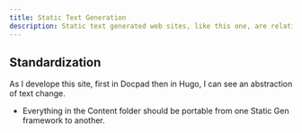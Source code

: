 ```yaml
---
title: Static Text Generation
description: Static text generated web sites, like this one, are relatively new but exhibit a model for an understanding of change that should be studied.
---
```

## Standardization

As I develope this site, first in Docpad then in Hugo, I can see an abstraction of text change.

- Everything in the Content folder should be portable from one Static Gen framework to another.
